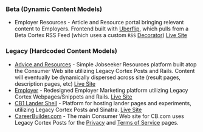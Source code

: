 ### Beta \(Dynamic Content Models\)

* Employer Resources - Article and Resource portal bringing relevant content to Employers. Frontend built with [Uberflip](https://www.uberflip.com/), which pulls from a Beta Cortex RSS Feed \(which uses a custom `RSS` [Decorator](/introduction/core-concepts.md#decorators)\) [Live Site](https://resources.careerbuilder.com/)

### Legacy \(Hardcoded Content Models\)

* [Advice and Resources](https://github.com/cbdr/consumer-main/) - Simple Jobseeker Resources platform built atop the Consumer Web site utilizing Legacy Cortex Posts and Rails. Content will eventually be dynamically dispersed across site \(result pages, description pages, etc\) [Live Site](https://www.careerbuilder.com/advice)
* [Employer](https://github.com/cbdr/employer) - Redesigned Employer Marketing platform utilizing Legacy Cortex Webpages/Snippets and Rails. [Live Site](https://hiring.careerbuilder.com/)
* [CB1 Lander Shell](https://github.com/cbdr/cb1-lander-shell) - Platform for hosting lander pages and experiments, utilizing Legacy Cortex Posts and Sinatra. [Live Site](http://corporate.careerbuilder.com/)
* [CareerBuilder.com](https://github.com/cbdr/consumer-main) - The main Consumer Web site for CB.com uses Legacy Cortex Posts for the [Privacy](https://www.careerbuilder.com/privacy) and [Terms of Service](https://www.careerbuilder.com/terms) pages.
